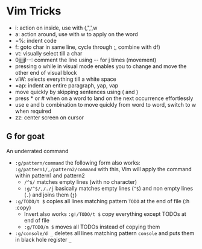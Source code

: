 # Vim Tricks

- <action>i: action on inside, use with (,",',w
- <action>a: action around, use with w to apply on the word
- =%: indent code
- f<char>: goto char in same line, cycle through ;, combine with df)
- vt<char>: visually select till a char
- 0<C-v>jjjjjI--: comment the line using -- for j times (movement) 
- pressing o while in visual mode enables you to change and move the other end of visual block
- viW: selects everything till a white space
- =ap: indent an entire paragraph, yap, vap
- move quickly by skipping sentences using ( and )
- press * or # when on a word to land on the next occurrence effortlessly
- use e and b combination to move quickly from word to word, switch to w when required
- zz: center screen on cursor

## G for goat
An underrated command
- `:g/pattern/command` the following form also works: `:g/pattern1/,/pattern2/command` with this, Vim will apply the command within pattern1 and pattern2
    - `/^$/` matches empty lines (with no character)
    - `:g/^$/,/./j` basically matches empty lines (`^$`) and non empty lines (`.`) and joins them (`j`)
- `:g/TODO/t $` copies all lines matching pattern `TODO` at the end of file (:h :copy)
    - Invert also works `:g!/TODO/t $` copy everything except TODOs at end of file
    - `:g/TODO/m $` moves all TODOs instead of copying them
- `:g/console/d _` deletes all lines matching pattern `console` and puts them in black hole register `_`
